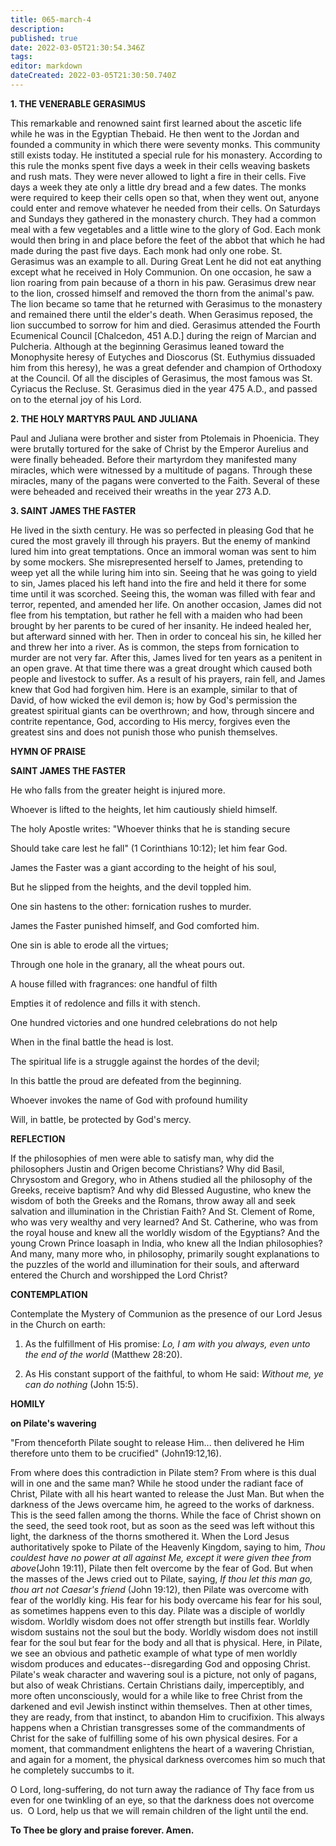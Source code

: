 ```yaml
---
title: 065-march-4
description: 
published: true
date: 2022-03-05T21:30:54.346Z
tags: 
editor: markdown
dateCreated: 2022-03-05T21:30:50.740Z
---
```


**1. THE VENERABLE GERASIMUS**

This remarkable and renowned saint first learned about the ascetic life while he was in the Egyptian Thebaid. He then went to the Jordan and founded a community in which there were seventy monks. This community still exists today. He instituted a special rule for his monastery. According to this rule the monks spent five days a week in their cells weaving baskets and rush mats. They were never allowed to light a fire in their cells. Five days a week they ate only a little dry bread and a few dates. The monks were required to keep their cells open so that, when they went out, anyone could enter and remove whatever he needed from their cells. On Saturdays and Sundays they gathered in the monastery church. They had a common meal with a few vegetables and a little wine to the glory of God. Each monk would then bring in and place before the feet of the abbot that which he had made during the past five days. Each monk had only one robe. St. Gerasimus was an example to all. During Great Lent he did not eat anything except what he received in Holy Communion. On one occasion, he saw a lion roaring from pain because of a thorn in his paw. Gerasimus drew near to the lion, crossed himself and removed the thorn from the animal's paw. The lion became so tame that he returned with Gerasimus to the monastery and remained there until the elder's death. When Gerasimus reposed, the lion succumbed to sorrow for him and died. Gerasimus attended the Fourth Ecumenical Council [Chalcedon, 451 A.D.] during the reign of Marcian and Pulcheria. Although at the beginning Gerasimus leaned toward the Monophysite heresy of Eutyches and Dioscorus (St. Euthymius dissuaded him from this heresy), he was a great defender and champion of Orthodoxy at the Council. Of all the disciples of Gerasimus, the most famous was St. Cyriacus the Recluse. St. Gerasimus died in the year 475 A.D., and passed on to the eternal joy of his Lord.

**2. THE HOLY MARTYRS PAUL AND JULIANA**

Paul and Juliana were brother and sister from Ptolemais in Phoenicia. They were brutally tortured for the sake of Christ by the Emperor Aurelius and were finally beheaded. Before their martyrdom they manifested many miracles, which were witnessed by a multitude of pagans. Through these miracles, many of the pagans were converted to the Faith. Several of these were beheaded and received their wreaths in the year 273 A.D.

**3. SAINT JAMES THE FASTER**

He lived in the sixth century. He was so perfected in pleasing God that he cured the most gravely ill through his prayers. But the enemy of mankind lured him into great temptations. Once an immoral woman was sent to him by some mockers. She misrepresented herself to James, pretending to weep yet all the while luring him into sin. Seeing that he was going to yield to sin, James placed his left hand into the fire and held it there for some time until it was scorched. Seeing this, the woman was filled with fear and terror, repented, and amended her life. On another occasion, James did not flee from his temptation, but rather he fell with a maiden who had been brought by her parents to be cured of her insanity. He indeed healed her, but afterward sinned with her. Then in order to conceal his sin, he killed her and threw her into a river. As is common, the steps from fornication to murder are not very far. After this, James lived for ten years as a penitent in an open grave. At that time there was a great drought which caused both people and livestock to suffer. As a result of his prayers, rain fell, and James knew that God had forgiven him. Here is an example, similar to that of David, of how wicked the evil demon is; how by God's permission the greatest spiritual giants can be overthrown; and how, through sincere and contrite repentance, God, according to His mercy, forgives even the greatest sins and does not punish those who punish themselves.



**HYMN OF PRAISE**

**SAINT JAMES THE FASTER**

He who falls from the greater height is injured more.

Whoever is lifted to the heights, let him cautiously shield himself.

The holy Apostle writes: "Whoever thinks that he is standing secure

Should take care lest he fall" (1 Corinthians 10:12); let him fear God.

James the Faster was a giant according to the height of his soul,

But he slipped from the heights, and the devil toppled him.

One sin hastens to the other: fornication rushes to murder.

James the Faster punished himself, and God comforted him.

One sin is able to erode all the virtues;

Through one hole in the granary, all the wheat pours out.

A house filled with fragrances: one handful of filth

Empties it of redolence and fills it with stench.

One hundred victories and one hundred celebrations do not help

When in the final battle the head is lost.

The spiritual life is a struggle against the hordes of the devil;

In this battle the proud are defeated from the beginning.

Whoever invokes the name of God with profound humility

Will, in battle, be protected by God's mercy.

**REFLECTION**

If the philosophies of men were able to satisfy man, why did the philosophers Justin and Origen become Christians? Why did Basil, Chrysostom and Gregory, who in Athens studied all the philosophy of the Greeks, receive baptism? And why did Blessed Augustine, who knew the wisdom of both the Greeks and the Romans, throw away all and seek salvation and illumination in the Christian Faith? And St. Clement of Rome, who was very wealthy and very learned? And St. Catherine, who was from the royal house and knew all the worldly wisdom of the Egyptians? And the young Crown Prince Ioasaph in India, who knew all the Indian philosophies? And many, many more who, in philosophy, primarily sought explanations to the puzzles of the world and illumination for their souls, and afterward entered the Church and worshipped the Lord Christ?

**CONTEMPLATION**

Contemplate the Mystery of Communion as the presence of our Lord Jesus in the Church on earth:

1.  As the fulfillment of His promise: *Lo, I am with you always, even unto the end of the world* (Matthew 28:20).

1.  As His constant support of the faithful, to whom He said: *Without me, ye can do nothing* (John 15:5).



**HOMILY**

**on Pilate's wavering**

"From thenceforth Pilate sought to release Him... then delivered he Him therefore unto them to be crucified" (John19:12,16).

From where does this contradiction in Pilate stem? From where is this dual will in one and the same man? While he stood under the radiant face of Christ, Pilate with all his heart wanted to release the Just Man. But when the darkness of the Jews overcame him, he agreed to the works of darkness. This is the seed fallen among the thorns. While the face of Christ shown on the seed, the seed took root, but as soon as the seed was left without this light, the darkness of the thorns smothered it. When the Lord Jesus authoritatively spoke to Pilate of the Heavenly Kingdom, saying to him, *Thou couldest have no power at all against Me, except it were given thee from above*(John 19:11), Pilate then felt overcome by the fear of God. But when the masses of the Jews cried out to Pilate, saying, *If thou let this man go, thou art not Caesar's friend* (John 19:12), then Pilate was overcome with fear of the worldly king. His fear for his body overcame his fear for his soul, as sometimes happens even to this day. Pilate was a disciple of worldly wisdom. Worldly wisdom does not offer strength but instills fear. Worldly wisdom sustains not the soul but the body. Worldly wisdom does not instill fear for the soul but fear for the body and all that is physical. Here, in Pilate, we see an obvious and pathetic example of what type of men worldly wisdom produces and educates--disregarding God and opposing Christ. Pilate's weak character and wavering soul is a picture, not only of pagans, but also of weak Christians. Certain Christians daily, imperceptibly, and more often unconsciously, would for a while like to free Christ from the darkened and evil Jewish instinct within themselves. Then at other times, they are ready, from that instinct, to abandon Him to crucifixion. This always happens when a Christian transgresses some of the commandments of Christ for the sake of fulfilling some of his own physical desires. For a moment, that commandment enlightens the heart of a wavering Christian, and again for a moment, the physical darkness overcomes him so much that he completely succumbs to it. 

O Lord, long-suffering, do not turn away the radiance of Thy face from us even for one twinkling of an eye, so that the darkness does not overcome us.  O Lord, help us that we will remain children of the light until the end.


**To Thee be glory and praise forever. Amen.**
